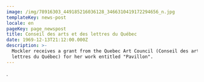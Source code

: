 ```yaml
---
image: /img/78916303_449185216036128_3466310419172294656_n.jpg
templateKey: news-post
locale: en
pageKey: page_newspost
title: Conseil des arts et des lettres du Québec
date: 1969-12-13T21:12:00.000Z
description: >-
  Mockler receives a grant from the Quebec Art Council (Conseil des arts et des
  lettres du Québec) for her work entitled "Pavillon".
---
```

.
